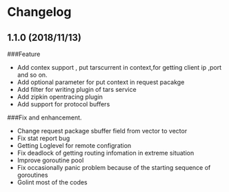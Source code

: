 # Changelog


## 1.1.0 (2018/11/13)

###Feature
- Add contex support , put tarscurrent in context,for getting client ip ,port and so on.
- Add optional parameter for put context in request pacakge
- Add filter for writing plugin of tars service
- Add zipkin opentracing plugin
- Add support for protocol buffers


###Fix and enhancement.

- Change request package sbuffer field from vector<unsigned byte> to vector<byte>
- Fix stat report bug
- Getting Loglevel for remote configration
- Fix deadlock of getting routing infomation in extreme situation
- Improve goroutine pool 
- Fix occasionally panic problem because of the starting sequence of goroutines
- Golint most of the codes
